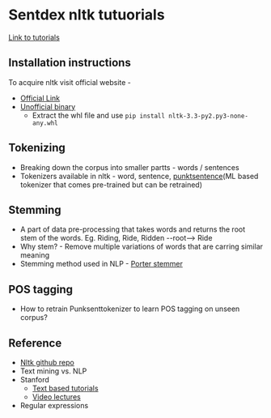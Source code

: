 # Sentdex nltk tutuorials

[Link to tutorials](https://www.youtube.com/watch?v=FLZvOKSCkxY&list=PLI142kNg_e0Q57BmOF9H4UnXiWNSVZZ-O)

## Installation instructions

To acquire nltk visit official website - 
- [Official Link](http://www.nltk.org/py-modindex.html)
- [Unofficial binary](https://www.lfd.uci.edu/~gohlke/pythonlibs/)
  - Extract the whl file and use `pip install nltk-3.3-py2.py3-none-any.whl`

## Tokenizing
- Breaking down the corpus into smaller partts - words / sentences
- Tokenizers available in nltk - word, sentence, [punktsentence](https://dl.acm.org/citation.cfm?id=1245122)(ML based tokenizer that comes pre-trained but can be retrained)


## Stemming

- A part of data pre-processing that takes words and returns the root stem of the words. Eg. Riding, Ride, Ridden --root--> Ride
- Why stem? - Remove multiple variations of words that are carring similar meaning
- Stemming method used in NLP - [Porter stemmer](https://www.google.co.in/search?q=Porter+stemmer&safe=active)

## POS tagging

- How to retrain Punksenttokenizer to learn POS tagging on unseen corpus?

## Reference
- [Nltk github repo](https://github.com/nltk)
- Text mining vs. NLP
- Stanford
  - [Text based tutorials](https://nlp.stanford.edu/IR-book/html/htmledition/)
  - [Video lectures](https://www.youtube.com/watch?v=OQQ-W_63UgQ&list=PL3FW7Lu3i5Jsnh1rnUwq_TcylNr7EkRe6)
- Regular expressions
  
